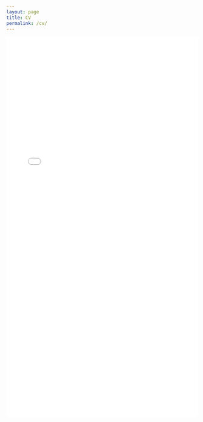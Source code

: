 ```yaml
---
layout: page
title: CV
permalink: /cv/
---
```


<embed src="/assets/images/CV_Apr25.pdf" width="100%" height="1000px" type="application/pdf">
